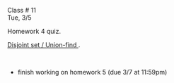 <div class="lecture1">

<div class="column_date">
<p markdown="block">

Class # 11 <br>
Tue, 3/5



</p>
</div>

<div class="column_materials">
<p markdown="block">

Homework 4 quiz.

[Disjoint set / Union-find ](slides/06-disjoint_set_union_find.html).

<br>


</p>
</div>

<div class="column_assign">
<p markdown="block">


- finish working on homework 5 (due 3/7 at 11:59pm)




</p>
</div>

</div>
